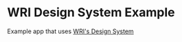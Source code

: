 # WRI Design System Example

Example app that uses [WRI's Design System](https://github.com/wri/wri-design-systems)
